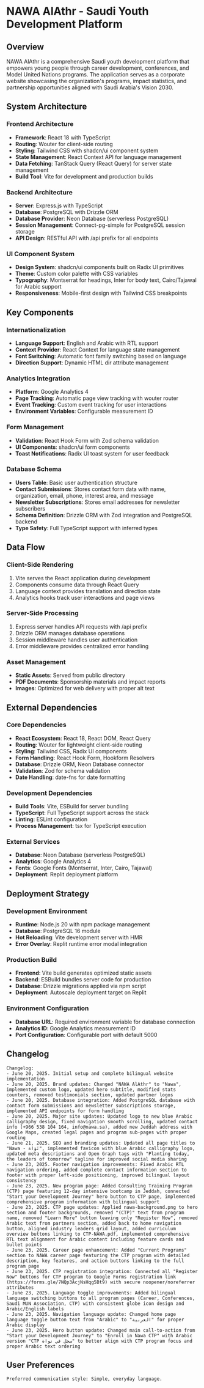 # NAWA AlAthr - Saudi Youth Development Platform

## Overview

NAWA AlAthr is a comprehensive Saudi youth development platform that empowers young people through career development, conferences, and Model United Nations programs. The application serves as a corporate website showcasing the organization's programs, impact statistics, and partnership opportunities aligned with Saudi Arabia's Vision 2030.

## System Architecture

### Frontend Architecture
- **Framework**: React 18 with TypeScript
- **Routing**: Wouter for client-side routing
- **Styling**: Tailwind CSS with shadcn/ui component system
- **State Management**: React Context API for language management
- **Data Fetching**: TanStack Query (React Query) for server state management
- **Build Tool**: Vite for development and production builds

### Backend Architecture
- **Server**: Express.js with TypeScript
- **Database**: PostgreSQL with Drizzle ORM
- **Database Provider**: Neon Database (serverless PostgreSQL)
- **Session Management**: Connect-pg-simple for PostgreSQL session storage
- **API Design**: RESTful API with /api prefix for all endpoints

### UI Component System
- **Design System**: shadcn/ui components built on Radix UI primitives
- **Theme**: Custom color palette with CSS variables
- **Typography**: Montserrat for headings, Inter for body text, Cairo/Tajawal for Arabic support
- **Responsiveness**: Mobile-first design with Tailwind CSS breakpoints

## Key Components

### Internationalization
- **Language Support**: English and Arabic with RTL support
- **Context Provider**: React Context for language state management
- **Font Switching**: Automatic font family switching based on language
- **Direction Support**: Dynamic HTML dir attribute management

### Analytics Integration
- **Platform**: Google Analytics 4
- **Page Tracking**: Automatic page view tracking with wouter router
- **Event Tracking**: Custom event tracking for user interactions
- **Environment Variables**: Configurable measurement ID

### Form Management
- **Validation**: React Hook Form with Zod schema validation
- **UI Components**: shadcn/ui form components
- **Toast Notifications**: Radix UI toast system for user feedback

### Database Schema
- **Users Table**: Basic user authentication structure
- **Contact Submissions**: Stores contact form data with name, organization, email, phone, interest area, and message
- **Newsletter Subscriptions**: Stores email addresses for newsletter subscribers
- **Schema Definition**: Drizzle ORM with Zod integration and PostgreSQL backend
- **Type Safety**: Full TypeScript support with inferred types

## Data Flow

### Client-Side Rendering
1. Vite serves the React application during development
2. Components consume data through React Query
3. Language context provides translation and direction state
4. Analytics hooks track user interactions and page views

### Server-Side Processing
1. Express server handles API requests with /api prefix
2. Drizzle ORM manages database operations
3. Session middleware handles user authentication
4. Error middleware provides centralized error handling

### Asset Management
- **Static Assets**: Served from public directory
- **PDF Documents**: Sponsorship materials and impact reports
- **Images**: Optimized for web delivery with proper alt text

## External Dependencies

### Core Dependencies
- **React Ecosystem**: React 18, React DOM, React Query
- **Routing**: Wouter for lightweight client-side routing
- **Styling**: Tailwind CSS, Radix UI components
- **Form Handling**: React Hook Form, Hookform Resolvers
- **Database**: Drizzle ORM, Neon Database connector
- **Validation**: Zod for schema validation
- **Date Handling**: date-fns for date formatting

### Development Dependencies
- **Build Tools**: Vite, ESBuild for server bundling
- **TypeScript**: Full TypeScript support across the stack
- **Linting**: ESLint configuration
- **Process Management**: tsx for TypeScript execution

### External Services
- **Database**: Neon Database (serverless PostgreSQL)
- **Analytics**: Google Analytics 4
- **Fonts**: Google Fonts (Montserrat, Inter, Cairo, Tajawal)
- **Deployment**: Replit deployment platform

## Deployment Strategy

### Development Environment
- **Runtime**: Node.js 20 with npm package management
- **Database**: PostgreSQL 16 module
- **Hot Reloading**: Vite development server with HMR
- **Error Overlay**: Replit runtime error modal integration

### Production Build
- **Frontend**: Vite build generates optimized static assets
- **Backend**: ESBuild bundles server code for production
- **Database**: Drizzle migrations applied via npm script
- **Deployment**: Autoscale deployment target on Replit

### Environment Configuration
- **Database URL**: Required environment variable for database connection
- **Analytics ID**: Google Analytics measurement ID
- **Port Configuration**: Configurable port with default 5000

## Changelog

```
Changelog:
- June 20, 2025. Initial setup and complete bilingual website implementation
- June 20, 2025. Brand updates: Changed "NAWA AlAthr" to "Nawa", implemented custom logo, updated hero subtitle, modified stats counters, removed testimonials section, updated partner logos
- June 20, 2025. Database integration: Added PostgreSQL database with contact form submissions and newsletter subscriptions storage, implemented API endpoints for form handling
- June 20, 2025. Major site updates: Updated logo to new blue Arabic calligraphy design, fixed navigation smooth scrolling, updated contact info (+966 538 104 164, info@nawa.sa), added new Jeddah address with Google Maps, created legal pages and program sub-pages with proper routing
- June 21, 2025. SEO and branding updates: Updated all page titles to "Nawa - نَوَاة", implemented favicon with blue Arabic calligraphy logo, updated meta descriptions and Open Graph tags with "Planting today, the leaders of tomorrow" tagline for improved social media sharing
- June 23, 2025. Footer navigation improvements: Fixed Arabic RTL navigation ordering, added complete contact information section to footer with proper left-side positioning, improved bilingual layout consistency
- June 23, 2025. New program page: Added Consulting Training Program (CTP) page featuring 12-day intensive bootcamp in Jeddah, connected "Start your Development Journey" hero button to CTP page, implemented comprehensive program information with bilingual support
- June 23, 2025. CTP page updates: Applied nawa-background.png to hero section and footer backgrounds, removed "(CTP)" text from program name, removed "Learn More" button leaving only "Register Now", removed Arabic text from partners section, added back to home navigation button, aligned industry leaders grid layout, added curriculum overview buttons linking to CTP-NAWA.pdf, implemented comprehensive RTL text alignment for Arabic content including feature cards and bullet points
- June 23, 2025. Career page enhancement: Added "Current Programs" section to NAWA career page featuring the CTP program with detailed description, key features, and action buttons linking to the full program page
- June 23, 2025. CTP registration integration: Connected all "Register Now" buttons for CTP program to Google Forms registration link (https://forms.gle/7NQp3AcjNsHqg5Bt9) with secure noopener/noreferrer attributes
- June 23, 2025. Language toggle improvements: Added bilingual language switching buttons to all program pages (Career, Conferences, Saudi MUN Association, CTP) with consistent globe icon design and Arabic/English labels
- June 23, 2025. Navigation language update: Changed home page language toggle button text from "Arabic" to "العربية" for proper Arabic display
- June 23, 2025. Hero button update: Changed main call-to-action from "Start your Development Journey" to "Enroll in Nawa CTP" with Arabic version "CTP سجل في نواة" to better align with CTP program focus and proper Arabic text ordering
```

## User Preferences

```
Preferred communication style: Simple, everyday language.
```